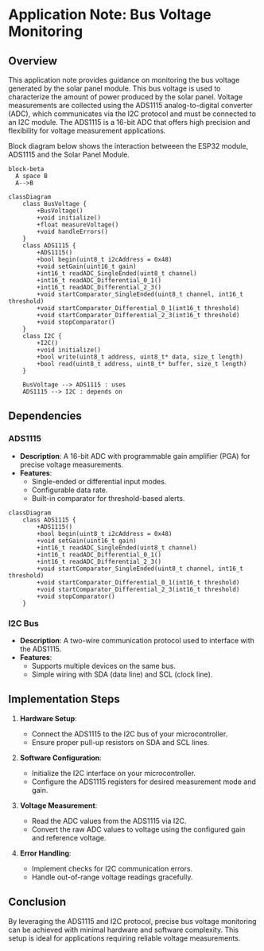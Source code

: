# Application Note: Bus Voltage Monitoring

## Overview

This application note provides guidance on monitoring the bus voltage generated by the solar panel module. This bus voltage is used to characterize the amount of power produced by the solar panel. Voltage measurements are collected using the ADS1115 analog-to-digital converter (ADC), which communicates via the I2C protocol and must be connected to an I2C module. The ADS1115 is a 16-bit ADC that offers high precision and flexibility for voltage measurement applications.

Block diagram below shows the interaction betweeen the ESP32 module, ADS1115 and the Solar Panel Module.

```mermaid
block-beta
  A space B
  A-->B
```


```mermaid
classDiagram
    class BusVoltage {
        +BusVoltage()
        +void initialize()
        +float measureVoltage()
        +void handleErrors()
    }
    class ADS1115 {
        +ADS1115()
        +bool begin(uint8_t i2cAddress = 0x48)
        +void setGain(uint16_t gain)
        +int16_t readADC_SingleEnded(uint8_t channel)
        +int16_t readADC_Differential_0_1()
        +int16_t readADC_Differential_2_3()
        +void startComparator_SingleEnded(uint8_t channel, int16_t threshold)
        +void startComparator_Differential_0_1(int16_t threshold)
        +void startComparator_Differential_2_3(int16_t threshold)
        +void stopComparator()
    }
    class I2C {
        +I2C()
        +void initialize()
        +bool write(uint8_t address, uint8_t* data, size_t length)
        +bool read(uint8_t address, uint8_t* buffer, size_t length)
    }

    BusVoltage --> ADS1115 : uses
    ADS1115 --> I2C : depends on
```


## Dependencies
### ADS1115
- **Description**: A 16-bit ADC with programmable gain amplifier (PGA) for precise voltage measurements.
- **Features**:
    - Single-ended or differential input modes.
    - Configurable data rate.
    - Built-in comparator for threshold-based alerts.
```mermaid
classDiagram
    class ADS1115 {
        +ADS1115()
        +bool begin(uint8_t i2cAddress = 0x48)
        +void setGain(uint16_t gain)
        +int16_t readADC_SingleEnded(uint8_t channel)
        +int16_t readADC_Differential_0_1()
        +int16_t readADC_Differential_2_3()
        +void startComparator_SingleEnded(uint8_t channel, int16_t threshold)
        +void startComparator_Differential_0_1(int16_t threshold)
        +void startComparator_Differential_2_3(int16_t threshold)
        +void stopComparator()
    }
```

### I2C Bus
- **Description**: A two-wire communication protocol used to interface with the ADS1115.
- **Features**:
    - Supports multiple devices on the same bus.
    - Simple wiring with SDA (data line) and SCL (clock line).

## Implementation Steps
1. **Hardware Setup**:
     - Connect the ADS1115 to the I2C bus of your microcontroller.
     - Ensure proper pull-up resistors on SDA and SCL lines.

2. **Software Configuration**:
     - Initialize the I2C interface on your microcontroller.
     - Configure the ADS1115 registers for desired measurement mode and gain.

3. **Voltage Measurement**:
     - Read the ADC values from the ADS1115 via I2C.
     - Convert the raw ADC values to voltage using the configured gain and reference voltage.

4. **Error Handling**:
     - Implement checks for I2C communication errors.
     - Handle out-of-range voltage readings gracefully.



## Conclusion
By leveraging the ADS1115 and I2C protocol, precise bus voltage monitoring can be achieved with minimal hardware and software complexity. This setup is ideal for applications requiring reliable voltage measurements.
